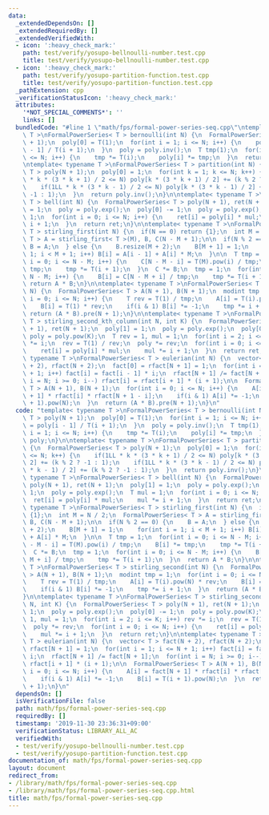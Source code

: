 ```yaml
---
data:
  _extendedDependsOn: []
  _extendedRequiredBy: []
  _extendedVerifiedWith:
  - icon: ':heavy_check_mark:'
    path: test/verify/yosupo-bellnoulli-number.test.cpp
    title: test/verify/yosupo-bellnoulli-number.test.cpp
  - icon: ':heavy_check_mark:'
    path: test/verify/yosupo-partition-function.test.cpp
    title: test/verify/yosupo-partition-function.test.cpp
  _pathExtension: cpp
  _verificationStatusIcon: ':heavy_check_mark:'
  attributes:
    '*NOT_SPECIAL_COMMENTS*': ''
    links: []
  bundledCode: "#line 1 \"math/fps/formal-power-series-seq.cpp\"\ntemplate< typename\
    \ T >\nFormalPowerSeries< T > bernoulli(int N) {\n  FormalPowerSeries< T > poly(N\
    \ + 1);\n  poly[0] = T(1);\n  for(int i = 1; i <= N; i++) {\n    poly[i] = poly[i\
    \ - 1] / T(i + 1);\n  }\n  poly = poly.inv();\n  T tmp(1);\n  for(int i = 1; i\
    \ <= N; i++) {\n    tmp *= T(i);\n    poly[i] *= tmp;\n  }\n  return poly;\n}\n\
    \ntemplate< typename T >\nFormalPowerSeries< T > partition(int N) {\n  FormalPowerSeries<\
    \ T > poly(N + 1);\n  poly[0] = 1;\n  for(int k = 1; k <= N; k++) {\n    if(1LL\
    \ * k * (3 * k + 1) / 2 <= N) poly[k * (3 * k + 1) / 2] += (k % 2 ? -1 : 1);\n\
    \    if(1LL * k * (3 * k - 1) / 2 <= N) poly[k * (3 * k - 1) / 2] += (k % 2 ?\
    \ -1 : 1);\n  }\n  return poly.inv();\n}\n\ntemplate< typename T >\nFormalPowerSeries<\
    \ T > bell(int N) {\n  FormalPowerSeries< T > poly(N + 1), ret(N + 1);\n  poly[1]\
    \ = 1;\n  poly = poly.exp();\n  poly[0] -= 1;\n  poly = poly.exp();\n  T mul =\
    \ 1;\n  for(int i = 0; i <= N; i++) {\n    ret[i] = poly[i] * mul;\n    mul *=\
    \ i + 1;\n  }\n  return ret;\n}\n\ntemplate< typename T >\nFormalPowerSeries<\
    \ T > stirling_first(int N) {\n  if(N == 0) return {1};\n  int M = N / 2;\n  FormalPowerSeries<\
    \ T > A = stirling_first< T >(M), B, C(N - M + 1);\n\n  if(N % 2 == 0) {\n   \
    \ B = A;\n  } else {\n    B.resize(M + 2);\n    B[M + 1] = 1;\n    for(int i =\
    \ 1; i < M + 1; i++) B[i] = A[i - 1] + A[i] * M;\n  }\n\n  T tmp = 1;\n  for(int\
    \ i = 0; i <= N - M; i++) {\n    C[N - M - i] = T(M).pow(i) / tmp;\n    B[i] *=\
    \ tmp;\n    tmp *= T(i + 1);\n  }\n  C *= B;\n  tmp = 1;\n  for(int i = 0; i <=\
    \ N - M; i++) {\n    B[i] = C[N - M + i] / tmp;\n    tmp *= T(i + 1);\n  }\n \
    \ return A * B;\n}\n\ntemplate< typename T >\nFormalPowerSeries< T > stirling_second(int\
    \ N) {\n  FormalPowerSeries< T > A(N + 1), B(N + 1);\n  modint tmp = 1;\n  for(int\
    \ i = 0; i <= N; i++) {\n    T rev = T(1) / tmp;\n    A[i] = T(i).pow(N) * rev;\n\
    \    B[i] = T(1) * rev;\n    if(i & 1) B[i] *= -1;\n    tmp *= i + 1;\n  }\n \
    \ return (A * B).pre(N + 1);\n}\n\ntemplate< typename T >\nFormalPowerSeries<\
    \ T > stirling_second_kth_column(int N, int K) {\n  FormalPowerSeries< T > poly(N\
    \ + 1), ret(N + 1);\n  poly[1] = 1;\n  poly = poly.exp();\n  poly[0] -= 1;\n \
    \ poly = poly.pow(K);\n  T rev = 1, mul = 1;\n  for(int i = 2; i <= K; i++) rev\
    \ *= i;\n  rev = T(1) / rev;\n  poly *= rev;\n  for(int i = 0; i <= N; i++) {\n\
    \    ret[i] = poly[i] * mul;\n    mul *= i + 1;\n  }\n  return ret;\n}\n\ntemplate<\
    \ typename T >\nFormalPowerSeries< T > eulerian(int N) {\n  vector< T > fact(N\
    \ + 2), rfact(N + 2);\n  fact[0] = rfact[N + 1] = 1;\n  for(int i = 1; i <= N\
    \ + 1; i++) fact[i] = fact[i - 1] * i;\n  rfact[N + 1] /= fact[N + 1];\n  for(int\
    \ i = N; i >= 0; i--) rfact[i] = rfact[i + 1] * (i + 1);\n\n  FormalPowerSeries<\
    \ T > A(N + 1), B(N + 1);\n  for(int i = 0; i <= N; i++) {\n    A[i] = fact[N\
    \ + 1] * rfact[i] * rfact[N + 1 - i];\n    if(i & 1) A[i] *= -1;\n    B[i] = T(i\
    \ + 1).pow(N);\n  }\n  return (A * B).pre(N + 1);\n}\n"
  code: "template< typename T >\nFormalPowerSeries< T > bernoulli(int N) {\n  FormalPowerSeries<\
    \ T > poly(N + 1);\n  poly[0] = T(1);\n  for(int i = 1; i <= N; i++) {\n    poly[i]\
    \ = poly[i - 1] / T(i + 1);\n  }\n  poly = poly.inv();\n  T tmp(1);\n  for(int\
    \ i = 1; i <= N; i++) {\n    tmp *= T(i);\n    poly[i] *= tmp;\n  }\n  return\
    \ poly;\n}\n\ntemplate< typename T >\nFormalPowerSeries< T > partition(int N)\
    \ {\n  FormalPowerSeries< T > poly(N + 1);\n  poly[0] = 1;\n  for(int k = 1; k\
    \ <= N; k++) {\n    if(1LL * k * (3 * k + 1) / 2 <= N) poly[k * (3 * k + 1) /\
    \ 2] += (k % 2 ? -1 : 1);\n    if(1LL * k * (3 * k - 1) / 2 <= N) poly[k * (3\
    \ * k - 1) / 2] += (k % 2 ? -1 : 1);\n  }\n  return poly.inv();\n}\n\ntemplate<\
    \ typename T >\nFormalPowerSeries< T > bell(int N) {\n  FormalPowerSeries< T >\
    \ poly(N + 1), ret(N + 1);\n  poly[1] = 1;\n  poly = poly.exp();\n  poly[0] -=\
    \ 1;\n  poly = poly.exp();\n  T mul = 1;\n  for(int i = 0; i <= N; i++) {\n  \
    \  ret[i] = poly[i] * mul;\n    mul *= i + 1;\n  }\n  return ret;\n}\n\ntemplate<\
    \ typename T >\nFormalPowerSeries< T > stirling_first(int N) {\n  if(N == 0) return\
    \ {1};\n  int M = N / 2;\n  FormalPowerSeries< T > A = stirling_first< T >(M),\
    \ B, C(N - M + 1);\n\n  if(N % 2 == 0) {\n    B = A;\n  } else {\n    B.resize(M\
    \ + 2);\n    B[M + 1] = 1;\n    for(int i = 1; i < M + 1; i++) B[i] = A[i - 1]\
    \ + A[i] * M;\n  }\n\n  T tmp = 1;\n  for(int i = 0; i <= N - M; i++) {\n    C[N\
    \ - M - i] = T(M).pow(i) / tmp;\n    B[i] *= tmp;\n    tmp *= T(i + 1);\n  }\n\
    \  C *= B;\n  tmp = 1;\n  for(int i = 0; i <= N - M; i++) {\n    B[i] = C[N -\
    \ M + i] / tmp;\n    tmp *= T(i + 1);\n  }\n  return A * B;\n}\n\ntemplate< typename\
    \ T >\nFormalPowerSeries< T > stirling_second(int N) {\n  FormalPowerSeries< T\
    \ > A(N + 1), B(N + 1);\n  modint tmp = 1;\n  for(int i = 0; i <= N; i++) {\n\
    \    T rev = T(1) / tmp;\n    A[i] = T(i).pow(N) * rev;\n    B[i] = T(1) * rev;\n\
    \    if(i & 1) B[i] *= -1;\n    tmp *= i + 1;\n  }\n  return (A * B).pre(N + 1);\n\
    }\n\ntemplate< typename T >\nFormalPowerSeries< T > stirling_second_kth_column(int\
    \ N, int K) {\n  FormalPowerSeries< T > poly(N + 1), ret(N + 1);\n  poly[1] =\
    \ 1;\n  poly = poly.exp();\n  poly[0] -= 1;\n  poly = poly.pow(K);\n  T rev =\
    \ 1, mul = 1;\n  for(int i = 2; i <= K; i++) rev *= i;\n  rev = T(1) / rev;\n\
    \  poly *= rev;\n  for(int i = 0; i <= N; i++) {\n    ret[i] = poly[i] * mul;\n\
    \    mul *= i + 1;\n  }\n  return ret;\n}\n\ntemplate< typename T >\nFormalPowerSeries<\
    \ T > eulerian(int N) {\n  vector< T > fact(N + 2), rfact(N + 2);\n  fact[0] =\
    \ rfact[N + 1] = 1;\n  for(int i = 1; i <= N + 1; i++) fact[i] = fact[i - 1] *\
    \ i;\n  rfact[N + 1] /= fact[N + 1];\n  for(int i = N; i >= 0; i--) rfact[i] =\
    \ rfact[i + 1] * (i + 1);\n\n  FormalPowerSeries< T > A(N + 1), B(N + 1);\n  for(int\
    \ i = 0; i <= N; i++) {\n    A[i] = fact[N + 1] * rfact[i] * rfact[N + 1 - i];\n\
    \    if(i & 1) A[i] *= -1;\n    B[i] = T(i + 1).pow(N);\n  }\n  return (A * B).pre(N\
    \ + 1);\n}\n"
  dependsOn: []
  isVerificationFile: false
  path: math/fps/formal-power-series-seq.cpp
  requiredBy: []
  timestamp: '2019-11-30 23:36:31+09:00'
  verificationStatus: LIBRARY_ALL_AC
  verifiedWith:
  - test/verify/yosupo-bellnoulli-number.test.cpp
  - test/verify/yosupo-partition-function.test.cpp
documentation_of: math/fps/formal-power-series-seq.cpp
layout: document
redirect_from:
- /library/math/fps/formal-power-series-seq.cpp
- /library/math/fps/formal-power-series-seq.cpp.html
title: math/fps/formal-power-series-seq.cpp
---
```

